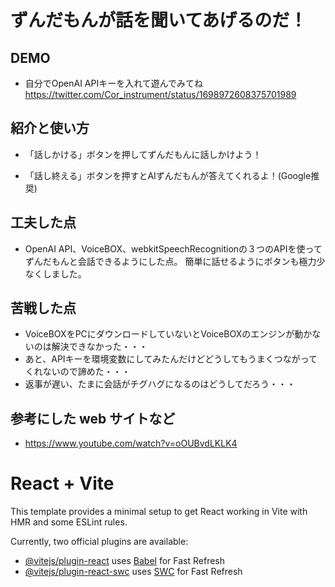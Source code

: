 # ずんだもんが話を聞いてあげるのだ！

## DEMO

  - 自分でOpenAI APIキーを入れて遊んでみてね
  https://twitter.com/Cor_instrument/status/1698972608375701989

## 紹介と使い方

  - 「話しかける」ボタンを押してずんだもんに話しかけよう！

  - 「話し終える」ボタンを押すとAIずんだもんが答えてくれるよ！(Google推奨)

## 工夫した点

  - OpenAI API、VoiceBOX、webkitSpeechRecognitionの３つのAPIを使ってずんだもんと会話できるようにした点。
  簡単に話せるようにボタンも極力少なくしました。

## 苦戦した点

  - VoiceBOXをPCにダウンロードしていないとVoiceBOXのエンジンが動かないのは解決できなかった・・・
  - あと、APIキーを環境変数にしてみたんだけどどうしてもうまくつながってくれないので諦めた・・・
  - 返事が遅い、たまに会話がチグハグになるのはどうしてだろう・・・

## 参考にした web サイトなど

  - https://www.youtube.com/watch?v=oOUBvdLKLK4
# React + Vite

This template provides a minimal setup to get React working in Vite with HMR and some ESLint rules.

Currently, two official plugins are available:

- [@vitejs/plugin-react](https://github.com/vitejs/vite-plugin-react/blob/main/packages/plugin-react/README.md) uses [Babel](https://babeljs.io/) for Fast Refresh
- [@vitejs/plugin-react-swc](https://github.com/vitejs/vite-plugin-react-swc) uses [SWC](https://swc.rs/) for Fast Refresh

